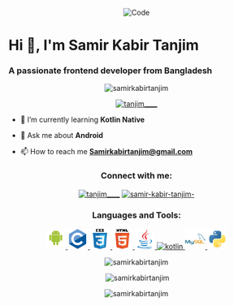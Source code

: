 <!-- Center the entire content -->
<p align="center">
  <img alt="Code" width="400" src="https://blogger.googleusercontent.com/img/b/R29vZ2xl/AVvXsEgLrm6fd-mubYzdUlREaGL1wwiCL0ypYMAJKL07UF1eS6X4UHFACu-4oTC5RHRKTCWQKlXPIO6hJZOTRyuAXr4LnYMmk2v19VaDlxnMwVQufskh1b0QekMtDxNLg5DJp_RhsBh8ZKnMDLvtzkLndqBI04Y8i32AH_HOW03n0OIEt-npfxjeX48t1f7A/s1600/Header%20-%20Android%20-%20Power%20your%20Wear%20OS%20fitness%20app%20with%20the%20latest%20version%20of%20Health%20Services.png">
  <h1>Hi 👋, I'm Samir Kabir Tanjim</h1>
  <h3>A passionate frontend developer from Bangladesh</h3>
</p>

<p align="center"> <img src="https://komarev.com/ghpvc/?username=samirkabirtanjim&label=Profile%20views&color=0e75b6&style=flat" alt="samirkabirtanjim" /> </p>

<p align="center"> <a href="https://twitter.com/tanjim____" target="blank"><img src="https://img.shields.io/twitter/follow/tanjim____?logo=twitter&style=for-the-badge" alt="tanjim____" /></a> </p>

- 🌱 I’m currently learning **Kotlin Native**

- 💬 Ask me about **Android**

- 📫 How to reach me **Samirkabirtanjim@gmail.com**

<h3 align="center">Connect with me:</h3>
<p align="center">
  <a href="https://twitter.com/tanjim____" target="blank"><img align="center" src="https://raw.githubusercontent.com/rahuldkjain/github-profile-readme-generator/master/src/images/icons/Social/twitter.svg" alt="tanjim____" height="30" width="40" /></a>
  <a href="https://linkedin.com/in/samir-kabir-tanjim-" target="blank"><img align="center" src="https://raw.githubusercontent.com/rahuldkjain/github-profile-readme-generator/master/src/images/icons/Social/linked-in-alt.svg" alt="samir-kabir-tanjim-" height="30" width="40" /></a>
</p>

<h3 align="center">Languages and Tools:</h3>
<p align="center"> 
  <a href="https://developer.android.com" target="_blank" rel="noreferrer"> <img src="https://raw.githubusercontent.com/devicons/devicon/master/icons/android/android-original-wordmark.svg" alt="android" width="40" height="40"/> </a> 
  <a href="https://www.cprogramming.com/" target="_blank" rel="noreferrer"> <img src="https://raw.githubusercontent.com/devicons/devicon/master/icons/c/c-original.svg" alt="c" width="40" height="40"/> </a> 
  <a href="https://www.w3schools.com/css/" target="_blank" rel="noreferrer"> <img src="https://raw.githubusercontent.com/devicons/devicon/master/icons/css3/css3-original-wordmark.svg" alt="css3" width="40" height="40"/> </a> 
  <a href="https://www.w3.org/html/" target="_blank" rel="noreferrer"> <img src="https://raw.githubusercontent.com/devicons/devicon/master/icons/html5/html5-original-wordmark.svg" alt="html5" width="40" height="40"/> </a> 
  <a href="https://www.java.com" target="_blank" rel="noreferrer"> <img src="https://raw.githubusercontent.com/devicons/devicon/master/icons/java/java-original.svg" alt="java" width="40" height="40"/> </a> 
  <a href="https://kotlinlang.org" target="_blank" rel="noreferrer"> <img src="https://www.vectorlogo.zone/logos/kotlinlang/kotlinlang-icon.svg" alt="kotlin" width="40" height="40"/> </a> 
  <a href="https://www.mysql.com/" target="_blank" rel="noreferrer"> <img src="https://raw.githubusercontent.com/devicons/devicon/master/icons/mysql/mysql-original-wordmark.svg" alt="mysql" width="40" height="40"/> </a> 
  <a href="https://www.python.org" target="_blank" rel="noreferrer"> <img src="https://raw.githubusercontent.com/devicons/devicon/master/icons/python/python-original.svg" alt="python" width="40" height="40"/> </a> 
</p>

<p align="center"><img src="https://github-readme-stats.vercel.app/api/top-langs?username=samirkabirtanjim&show_icons=true&locale=en&layout=compact" alt="samirkabirtanjim" /></p>

<p align="center">&nbsp;<img src="https://github-readme-stats.vercel.app/api?username=samirkabirtanjim&show_icons=true&locale=en" alt="samirkabirtanjim" /></p>

<p align="center"><img src="https://github-readme-streak-stats.herokuapp.com/?user=samirkabirtanjim&" alt="samirkabirtanjim" /></p>
